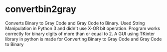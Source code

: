 # convertbin2gray
Converts Binary to Gray Code and Gray Code to Binary.
Used String Manipulation in Python 3 and didn't use X-OR bit operation.
Program works correctly for binary digits of more than or equal to 2. 
A GUI using TKinter library in python is made for Converting Binary to Gray Code and Gray Code to Binary
